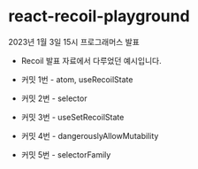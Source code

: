 # react-recoil-playground

2023년 1월 3일 15시 프로그래머스 발표
- Recoil 발표 자료에서 다루었던 예시입니다.

- 커밋 1번 - atom, useRecoilState
- 커밋 2번 - selector
- 커밋 3번 - useSetRecoilState
- 커밋 4번 - dangerouslyAllowMutability
- 커밋 5번 - selectorFamily

